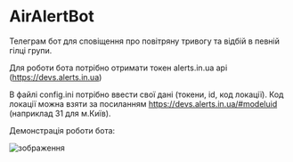 # AirAlertBot

Телеграм бот для сповіщення про повітряну тривогу та відбій в певній гілці групи.

Для роботи бота потрібно отримати токен alerts.in.ua api (https://devs.alerts.in.ua)

В файлі config.ini потрібно ввести свої дані (токени, id, код локації).
Код локації можна взяти за посиланням https://devs.alerts.in.ua/#modeluid (наприклад 31 для м.Київ).

Демонстрація роботи бота:

![зображення](https://github.com/user-attachments/assets/4e0258c3-7244-42be-89cb-cdc9bc273e26)
